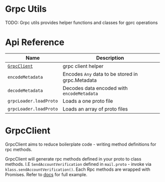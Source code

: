 # Grpc Utils
TODO:
Grpc utils provides helper functions and classes for gprc operations

# Api Reference

| Name          | Description    |  
| ------------- | -------------- |
| [`GrpcClient`](#GrpcClient)| grpc client helper | 
| `encodeMetadata`| Encodes `Any` data to be stored in grpc.Metadata | 
| `decodeMetadata`| Decodes data encoded with `encodeMetadata`| 
| `grpcLoader.loadProto`| Loads a one proto file | 
| `grpcLoader.loadProto`| Loads an array of proto files | 

# GrpcClient
GrpcClient aims to reduce boilerplate code - writing method definitions for rpc methods. 

GrpcClient will generate rpc methods defined in your proto to class methods. I.E `SendAccountVerification` defined in `mail.proto` - invoke via `klass.sendAccountVerification()`. Each Rpc methods are wrapped with Promises. Refer to [docs](./src/lib/README.md#GrpcClient) for full example. 

